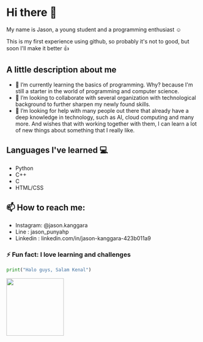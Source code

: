 # Hi there 👋

My name is Jason, a young student and a programming enthusiast ☺️

This is my first experience using github, so probably it's not to good, but soon I'll make it better 👍

## A little description about me
- 🌱 I’m currently learning the basics of programming. Why? because I'm still a starter in the world of programming and computer science.
- 👯 I’m looking to collaborate with several organization with technological background to further sharpen my newly found skills.
- 🤔 I’m looking for help with many people out there that already have a deep knowledge in technology, such as AI, cloud computing and many more.
    And wishes that with working together with them, I can learn a lot of new things about something that I really like.
    
## Languages I've learned 💻

- Python
- C++
- C
- HTML/CSS

## 📫 How to reach me: 
- Instagram: @jason.kanggara
- Line     : jason_punyahp
- Linkedin : linkedin.com/in/jason-kanggara-423b011a9
                     
### ⚡ Fun fact: I love learning and challenges

```python
print("Halo guys, Salam Kenal")
```

<img src="https://media4.giphy.com/media/YrZECW1GgBkqat6F0B/giphy.gif" width="150">
